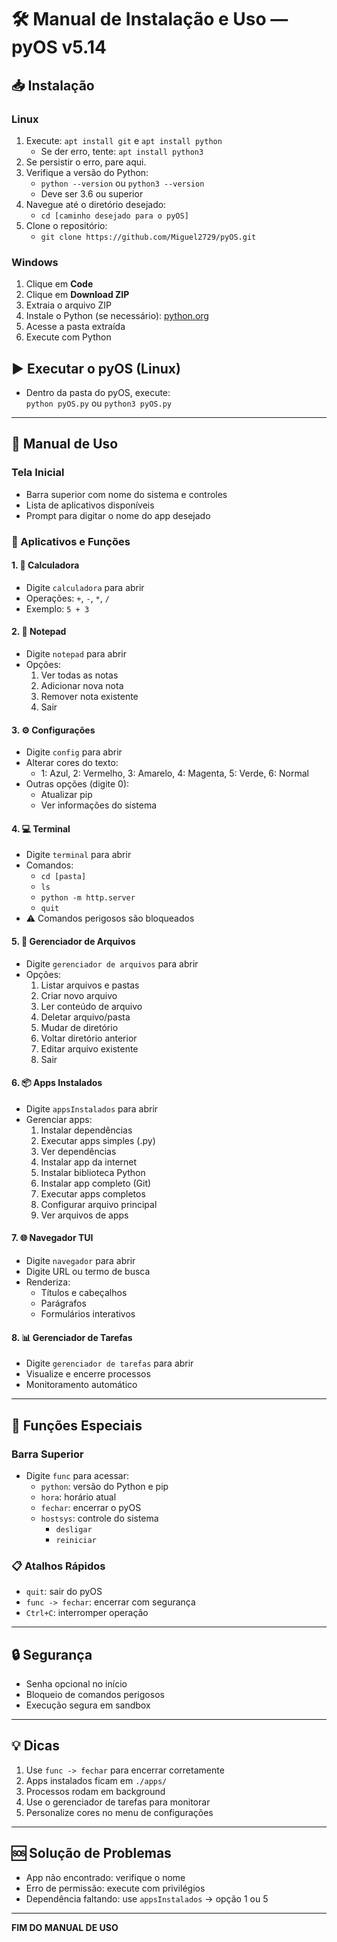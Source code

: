 # 🛠 Manual de Instalação e Uso — pyOS v5.14

## 📥 Instalação

### Linux
1. Execute: `apt install git` e `apt install python`  
   - Se der erro, tente: `apt install python3`
2. Se persistir o erro, pare aqui.
3. Verifique a versão do Python:  
   - `python --version` ou `python3 --version`  
   - Deve ser 3.6 ou superior
4. Navegue até o diretório desejado:  
   - `cd [caminho desejado para o pyOS]`
5. Clone o repositório:  
   - `git clone https://github.com/Miguel2729/pyOS.git`

### Windows
1. Clique em **Code**
2. Clique em **Download ZIP**
3. Extraia o arquivo ZIP
4. Instale o Python (se necessário): [python.org](https://www.python.org)
5. Acesse a pasta extraída
6. Execute com Python

## ▶️ Executar o pyOS (Linux)
- Dentro da pasta do pyOS, execute:  
  `python pyOS.py` ou `python3 pyOS.py`

---

## 📘 Manual de Uso

### Tela Inicial
- Barra superior com nome do sistema e controles
- Lista de aplicativos disponíveis
- Prompt para digitar o nome do app desejado

### 📱 Aplicativos e Funções

#### 1. 🧮 Calculadora
- Digite `calculadora` para abrir
- Operações: `+`, `-`, `*`, `/`
- Exemplo: `5 + 3`

#### 2. 📝 Notepad
- Digite `notepad` para abrir
- Opções:
  1. Ver todas as notas
  2. Adicionar nova nota
  3. Remover nota existente
  4. Sair

#### 3. ⚙️ Configurações
- Digite `config` para abrir
- Alterar cores do texto:
  - 1: Azul, 2: Vermelho, 3: Amarelo, 4: Magenta, 5: Verde, 6: Normal
- Outras opções (digite 0):
  - Atualizar pip
  - Ver informações do sistema

#### 4. 💻 Terminal
- Digite `terminal` para abrir
- Comandos:
  - `cd [pasta]`
  - `ls`
  - `python -m http.server`
  - `quit`
- ⚠️ Comandos perigosos são bloqueados

#### 5. 📁 Gerenciador de Arquivos
- Digite `gerenciador de arquivos` para abrir
- Opções:
  1. Listar arquivos e pastas
  2. Criar novo arquivo
  3. Ler conteúdo de arquivo
  4. Deletar arquivo/pasta
  5. Mudar de diretório
  6. Voltar diretório anterior
  7. Editar arquivo existente
  0. Sair

#### 6. 📦 Apps Instalados
- Digite `appsInstalados` para abrir
- Gerenciar apps:
  1. Instalar dependências
  2. Executar apps simples (.py)
  3. Ver dependências
  4. Instalar app da internet
  5. Instalar biblioteca Python
  6. Instalar app completo (Git)
  7. Executar apps completos
  8. Configurar arquivo principal
  9. Ver arquivos de apps

#### 7. 🌐 Navegador TUI
- Digite `navegador` para abrir
- Digite URL ou termo de busca
- Renderiza:
  - Títulos e cabeçalhos
  - Parágrafos
  - Formulários interativos

#### 8. 📊 Gerenciador de Tarefas
- Digite `gerenciador de tarefas` para abrir
- Visualize e encerre processos
- Monitoramento automático

---

## 🔧 Funções Especiais

### Barra Superior
- Digite `func` para acessar:
  - `python`: versão do Python e pip
  - `hora`: horário atual
  - `fechar`: encerrar o pyOS
  - `hostsys`: controle do sistema
    - `desligar`
    - `reiniciar`

### 📋 Atalhos Rápidos
- `quit`: sair do pyOS
- `func -> fechar`: encerrar com segurança
- `Ctrl+C`: interromper operação

---

## 🔒 Segurança
- Senha opcional no início
- Bloqueio de comandos perigosos
- Execução segura em sandbox

---

## 💡 Dicas
1. Use `func -> fechar` para encerrar corretamente
2. Apps instalados ficam em `./apps/`
3. Processos rodam em background
4. Use o gerenciador de tarefas para monitorar
5. Personalize cores no menu de configurações

---

## 🆘 Solução de Problemas
- App não encontrado: verifique o nome
- Erro de permissão: execute com privilégios
- Dependência faltando: use `appsInstalados` → opção 1 ou 5

---

**FIM DO MANUAL DE USO**
